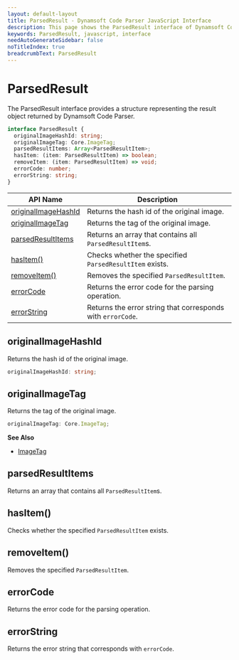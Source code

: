 ```yaml
---
layout: default-layout
title: ParsedResult - Dynamsoft Code Parser JavaScript Interface
description: This page shows the ParsedResult interface of Dynamsoft Code Parser for JavaScript.
keywords: ParsedResult, javascript, interface
needAutoGenerateSidebar: false
noTitleIndex: true
breadcrumbText: ParsedResult
---
```


# ParsedResult

The ParsedResult interface provides a structure representing the result object returned by Dynamsoft Code Parser.

```ts
interface ParsedResult {
  originalImageHashId: string;
  originalImageTag: Core.ImageTag;
  parsedResultItems: Array<ParsedResultItem>;
  hasItem: (item: ParsedResultItem) => boolean;
  removeItem: (item: ParsedResultItem) => void;
  errorCode: number;
  errorString: string;
}
```

| API Name                               | Description                                                 |
| -------------------------------------- | ----------------------------------------------------------- |
| [originalImageHashId](#codetype)       | Returns the hash id of the original image.                  |
| [originalImageTag](#jsonstring)        | Returns the tag of the original image.                      |
| [parsedResultItems](#parsedfields)     | Returns an array that contains all `ParsedResultItem`s.     |
| [hasItem()](#getfieldvalue)            | Checks whether the specified `ParsedResultItem` exists.     |
| [removeItem()](#getfieldmappingstatus) | Removes the specified `ParsedResultItem`.                   |
| [errorCode](#parsedfields)             | Returns the error code for the parsing operation.           |
| [errorString](#parsedfields)           | Returns the error string that corresponds with `errorCode`. |

## originalImageHashId

Returns the hash id of the original image.

```ts
originalImageHashId: string;
```

## originalImageTag

Returns the tag of the original image.

```ts
originalImageTag: Core.ImageTag;
```

**See Also**

* [ImageTag](https://www.dynamsoft.com/capture-vision/docs/web/programming/javascript/api-reference/core/basic-structures/image-tag.html)

## parsedResultItems

Returns an array that contains all `ParsedResultItem`s.

## hasItem()

Checks whether the specified `ParsedResultItem` exists.

## removeItem()

Removes the specified `ParsedResultItem`.

## errorCode

Returns the error code for the parsing operation.

## errorString

Returns the error string that corresponds with `errorCode`.
